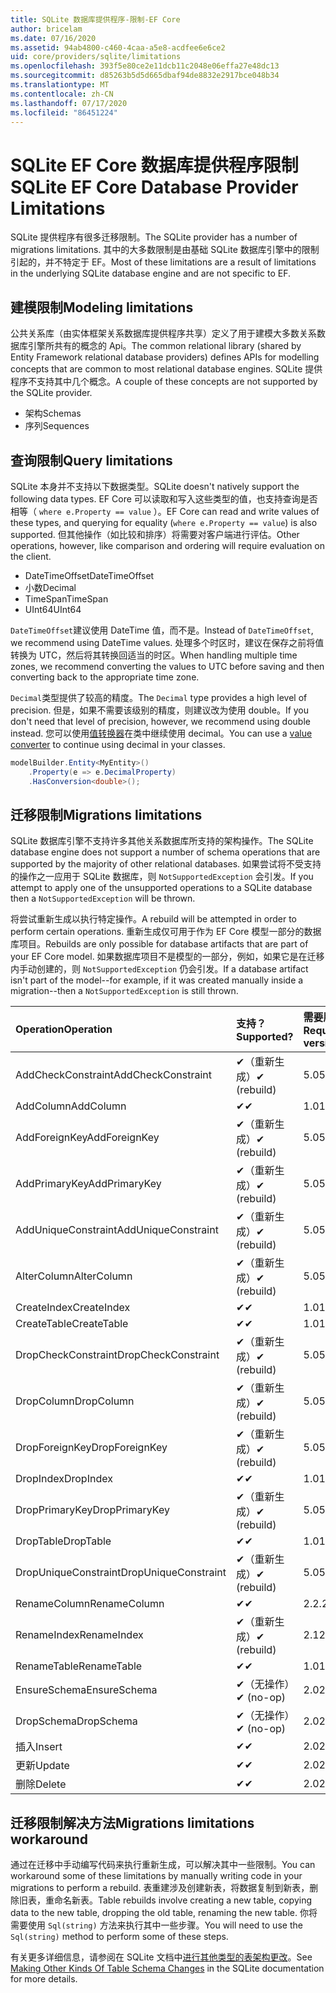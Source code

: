 ```yaml
---
title: SQLite 数据库提供程序-限制-EF Core
author: bricelam
ms.date: 07/16/2020
ms.assetid: 94ab4800-c460-4caa-a5e8-acdfee6e6ce2
uid: core/providers/sqlite/limitations
ms.openlocfilehash: 393f5e80ce2e11dcb11c2048e06effa27e48dc13
ms.sourcegitcommit: d85263b5d5d665dbaf94de8832e2917bce048b34
ms.translationtype: MT
ms.contentlocale: zh-CN
ms.lasthandoff: 07/17/2020
ms.locfileid: "86451224"
---
```

# <a name="sqlite-ef-core-database-provider-limitations"></a><span data-ttu-id="4c3a9-102">SQLite EF Core 数据库提供程序限制</span><span class="sxs-lookup"><span data-stu-id="4c3a9-102">SQLite EF Core Database Provider Limitations</span></span>

<span data-ttu-id="4c3a9-103">SQLite 提供程序有很多迁移限制。</span><span class="sxs-lookup"><span data-stu-id="4c3a9-103">The SQLite provider has a number of migrations limitations.</span></span> <span data-ttu-id="4c3a9-104">其中的大多数限制是由基础 SQLite 数据库引擎中的限制引起的，并不特定于 EF。</span><span class="sxs-lookup"><span data-stu-id="4c3a9-104">Most of these limitations are a result of limitations in the underlying SQLite database engine and are not specific to EF.</span></span>

## <a name="modeling-limitations"></a><span data-ttu-id="4c3a9-105">建模限制</span><span class="sxs-lookup"><span data-stu-id="4c3a9-105">Modeling limitations</span></span>

<span data-ttu-id="4c3a9-106">公共关系库（由实体框架关系数据库提供程序共享）定义了用于建模大多数关系数据库引擎所共有的概念的 Api。</span><span class="sxs-lookup"><span data-stu-id="4c3a9-106">The common relational library (shared by Entity Framework relational database providers) defines APIs for modelling concepts that are common to most relational database engines.</span></span> <span data-ttu-id="4c3a9-107">SQLite 提供程序不支持其中几个概念。</span><span class="sxs-lookup"><span data-stu-id="4c3a9-107">A couple of these concepts are not supported by the SQLite provider.</span></span>

* <span data-ttu-id="4c3a9-108">架构</span><span class="sxs-lookup"><span data-stu-id="4c3a9-108">Schemas</span></span>
* <span data-ttu-id="4c3a9-109">序列</span><span class="sxs-lookup"><span data-stu-id="4c3a9-109">Sequences</span></span>

## <a name="query-limitations"></a><span data-ttu-id="4c3a9-110">查询限制</span><span class="sxs-lookup"><span data-stu-id="4c3a9-110">Query limitations</span></span>

<span data-ttu-id="4c3a9-111">SQLite 本身并不支持以下数据类型。</span><span class="sxs-lookup"><span data-stu-id="4c3a9-111">SQLite doesn't natively support the following data types.</span></span> <span data-ttu-id="4c3a9-112">EF Core 可以读取和写入这些类型的值，也支持查询是否相等（ `where e.Property == value` ）。</span><span class="sxs-lookup"><span data-stu-id="4c3a9-112">EF Core can read and write values of these types, and querying for equality (`where e.Property == value`) is also supported.</span></span> <span data-ttu-id="4c3a9-113">但其他操作（如比较和排序）将需要对客户端进行评估。</span><span class="sxs-lookup"><span data-stu-id="4c3a9-113">Other operations, however, like comparison and ordering will require evaluation on the client.</span></span>

* <span data-ttu-id="4c3a9-114">DateTimeOffset</span><span class="sxs-lookup"><span data-stu-id="4c3a9-114">DateTimeOffset</span></span>
* <span data-ttu-id="4c3a9-115">小数</span><span class="sxs-lookup"><span data-stu-id="4c3a9-115">Decimal</span></span>
* <span data-ttu-id="4c3a9-116">TimeSpan</span><span class="sxs-lookup"><span data-stu-id="4c3a9-116">TimeSpan</span></span>
* <span data-ttu-id="4c3a9-117">UInt64</span><span class="sxs-lookup"><span data-stu-id="4c3a9-117">UInt64</span></span>

<span data-ttu-id="4c3a9-118">`DateTimeOffset`建议使用 DateTime 值，而不是。</span><span class="sxs-lookup"><span data-stu-id="4c3a9-118">Instead of `DateTimeOffset`, we recommend using DateTime values.</span></span> <span data-ttu-id="4c3a9-119">处理多个时区时，建议在保存之前将值转换为 UTC，然后将其转换回适当的时区。</span><span class="sxs-lookup"><span data-stu-id="4c3a9-119">When handling multiple time zones, we recommend converting the values to UTC before saving and then converting back to the appropriate time zone.</span></span>

<span data-ttu-id="4c3a9-120">`Decimal`类型提供了较高的精度。</span><span class="sxs-lookup"><span data-stu-id="4c3a9-120">The `Decimal` type provides a high level of precision.</span></span> <span data-ttu-id="4c3a9-121">但是，如果不需要该级别的精度，则建议改为使用 double。</span><span class="sxs-lookup"><span data-stu-id="4c3a9-121">If you don't need that level of precision, however, we recommend using double instead.</span></span> <span data-ttu-id="4c3a9-122">您可以使用[值转换器](../../modeling/value-conversions.md)在类中继续使用 decimal。</span><span class="sxs-lookup"><span data-stu-id="4c3a9-122">You can use a [value converter](../../modeling/value-conversions.md) to continue using decimal in your classes.</span></span>

``` csharp
modelBuilder.Entity<MyEntity>()
    .Property(e => e.DecimalProperty)
    .HasConversion<double>();
```

## <a name="migrations-limitations"></a><span data-ttu-id="4c3a9-123">迁移限制</span><span class="sxs-lookup"><span data-stu-id="4c3a9-123">Migrations limitations</span></span>

<span data-ttu-id="4c3a9-124">SQLite 数据库引擎不支持许多其他关系数据库所支持的架构操作。</span><span class="sxs-lookup"><span data-stu-id="4c3a9-124">The SQLite database engine does not support a number of schema operations that are supported by the majority of other relational databases.</span></span> <span data-ttu-id="4c3a9-125">如果尝试将不受支持的操作之一应用于 SQLite 数据库，则 `NotSupportedException` 会引发。</span><span class="sxs-lookup"><span data-stu-id="4c3a9-125">If you attempt to apply one of the unsupported operations to a SQLite database then a `NotSupportedException` will be thrown.</span></span>

<span data-ttu-id="4c3a9-126">将尝试重新生成以执行特定操作。</span><span class="sxs-lookup"><span data-stu-id="4c3a9-126">A rebuild will be attempted in order to perform certain operations.</span></span> <span data-ttu-id="4c3a9-127">重新生成仅可用于作为 EF Core 模型一部分的数据库项目。</span><span class="sxs-lookup"><span data-stu-id="4c3a9-127">Rebuilds are only possible for database artifacts that are part of your EF Core model.</span></span> <span data-ttu-id="4c3a9-128">如果数据库项目不是模型的一部分，例如，如果它是在迁移内手动创建的，则 `NotSupportedException` 仍会引发。</span><span class="sxs-lookup"><span data-stu-id="4c3a9-128">If a database artifact isn't part of the model--for example, if it was created manually inside a migration--then a `NotSupportedException` is still thrown.</span></span>

| <span data-ttu-id="4c3a9-129">Operation</span><span class="sxs-lookup"><span data-stu-id="4c3a9-129">Operation</span></span>            | <span data-ttu-id="4c3a9-130">支持？</span><span class="sxs-lookup"><span data-stu-id="4c3a9-130">Supported?</span></span>  | <span data-ttu-id="4c3a9-131">需要版本</span><span class="sxs-lookup"><span data-stu-id="4c3a9-131">Requires version</span></span> |
|:---------------------|:------------|:-----------------|
| <span data-ttu-id="4c3a9-132">AddCheckConstraint</span><span class="sxs-lookup"><span data-stu-id="4c3a9-132">AddCheckConstraint</span></span>   | <span data-ttu-id="4c3a9-133">✔（重新生成）</span><span class="sxs-lookup"><span data-stu-id="4c3a9-133">✔ (rebuild)</span></span> | <span data-ttu-id="4c3a9-134">5.0</span><span class="sxs-lookup"><span data-stu-id="4c3a9-134">5.0</span></span>              |
| <span data-ttu-id="4c3a9-135">AddColumn</span><span class="sxs-lookup"><span data-stu-id="4c3a9-135">AddColumn</span></span>            | <span data-ttu-id="4c3a9-136">✔</span><span class="sxs-lookup"><span data-stu-id="4c3a9-136">✔</span></span>           | <span data-ttu-id="4c3a9-137">1.0</span><span class="sxs-lookup"><span data-stu-id="4c3a9-137">1.0</span></span>              |
| <span data-ttu-id="4c3a9-138">AddForeignKey</span><span class="sxs-lookup"><span data-stu-id="4c3a9-138">AddForeignKey</span></span>        | <span data-ttu-id="4c3a9-139">✔（重新生成）</span><span class="sxs-lookup"><span data-stu-id="4c3a9-139">✔ (rebuild)</span></span> | <span data-ttu-id="4c3a9-140">5.0</span><span class="sxs-lookup"><span data-stu-id="4c3a9-140">5.0</span></span>              |
| <span data-ttu-id="4c3a9-141">AddPrimaryKey</span><span class="sxs-lookup"><span data-stu-id="4c3a9-141">AddPrimaryKey</span></span>        | <span data-ttu-id="4c3a9-142">✔（重新生成）</span><span class="sxs-lookup"><span data-stu-id="4c3a9-142">✔ (rebuild)</span></span> | <span data-ttu-id="4c3a9-143">5.0</span><span class="sxs-lookup"><span data-stu-id="4c3a9-143">5.0</span></span>              |
| <span data-ttu-id="4c3a9-144">AddUniqueConstraint</span><span class="sxs-lookup"><span data-stu-id="4c3a9-144">AddUniqueConstraint</span></span>  | <span data-ttu-id="4c3a9-145">✔（重新生成）</span><span class="sxs-lookup"><span data-stu-id="4c3a9-145">✔ (rebuild)</span></span> | <span data-ttu-id="4c3a9-146">5.0</span><span class="sxs-lookup"><span data-stu-id="4c3a9-146">5.0</span></span>              |
| <span data-ttu-id="4c3a9-147">AlterColumn</span><span class="sxs-lookup"><span data-stu-id="4c3a9-147">AlterColumn</span></span>          | <span data-ttu-id="4c3a9-148">✔（重新生成）</span><span class="sxs-lookup"><span data-stu-id="4c3a9-148">✔ (rebuild)</span></span> | <span data-ttu-id="4c3a9-149">5.0</span><span class="sxs-lookup"><span data-stu-id="4c3a9-149">5.0</span></span>              |
| <span data-ttu-id="4c3a9-150">CreateIndex</span><span class="sxs-lookup"><span data-stu-id="4c3a9-150">CreateIndex</span></span>          | <span data-ttu-id="4c3a9-151">✔</span><span class="sxs-lookup"><span data-stu-id="4c3a9-151">✔</span></span>           | <span data-ttu-id="4c3a9-152">1.0</span><span class="sxs-lookup"><span data-stu-id="4c3a9-152">1.0</span></span>              |
| <span data-ttu-id="4c3a9-153">CreateTable</span><span class="sxs-lookup"><span data-stu-id="4c3a9-153">CreateTable</span></span>          | <span data-ttu-id="4c3a9-154">✔</span><span class="sxs-lookup"><span data-stu-id="4c3a9-154">✔</span></span>           | <span data-ttu-id="4c3a9-155">1.0</span><span class="sxs-lookup"><span data-stu-id="4c3a9-155">1.0</span></span>              |
| <span data-ttu-id="4c3a9-156">DropCheckConstraint</span><span class="sxs-lookup"><span data-stu-id="4c3a9-156">DropCheckConstraint</span></span>  | <span data-ttu-id="4c3a9-157">✔（重新生成）</span><span class="sxs-lookup"><span data-stu-id="4c3a9-157">✔ (rebuild)</span></span> | <span data-ttu-id="4c3a9-158">5.0</span><span class="sxs-lookup"><span data-stu-id="4c3a9-158">5.0</span></span>              |
| <span data-ttu-id="4c3a9-159">DropColumn</span><span class="sxs-lookup"><span data-stu-id="4c3a9-159">DropColumn</span></span>           | <span data-ttu-id="4c3a9-160">✔（重新生成）</span><span class="sxs-lookup"><span data-stu-id="4c3a9-160">✔ (rebuild)</span></span> | <span data-ttu-id="4c3a9-161">5.0</span><span class="sxs-lookup"><span data-stu-id="4c3a9-161">5.0</span></span>              |
| <span data-ttu-id="4c3a9-162">DropForeignKey</span><span class="sxs-lookup"><span data-stu-id="4c3a9-162">DropForeignKey</span></span>       | <span data-ttu-id="4c3a9-163">✔（重新生成）</span><span class="sxs-lookup"><span data-stu-id="4c3a9-163">✔ (rebuild)</span></span> | <span data-ttu-id="4c3a9-164">5.0</span><span class="sxs-lookup"><span data-stu-id="4c3a9-164">5.0</span></span>              |
| <span data-ttu-id="4c3a9-165">DropIndex</span><span class="sxs-lookup"><span data-stu-id="4c3a9-165">DropIndex</span></span>            | <span data-ttu-id="4c3a9-166">✔</span><span class="sxs-lookup"><span data-stu-id="4c3a9-166">✔</span></span>           | <span data-ttu-id="4c3a9-167">1.0</span><span class="sxs-lookup"><span data-stu-id="4c3a9-167">1.0</span></span>              |
| <span data-ttu-id="4c3a9-168">DropPrimaryKey</span><span class="sxs-lookup"><span data-stu-id="4c3a9-168">DropPrimaryKey</span></span>       | <span data-ttu-id="4c3a9-169">✔（重新生成）</span><span class="sxs-lookup"><span data-stu-id="4c3a9-169">✔ (rebuild)</span></span> | <span data-ttu-id="4c3a9-170">5.0</span><span class="sxs-lookup"><span data-stu-id="4c3a9-170">5.0</span></span>              |
| <span data-ttu-id="4c3a9-171">DropTable</span><span class="sxs-lookup"><span data-stu-id="4c3a9-171">DropTable</span></span>            | <span data-ttu-id="4c3a9-172">✔</span><span class="sxs-lookup"><span data-stu-id="4c3a9-172">✔</span></span>           | <span data-ttu-id="4c3a9-173">1.0</span><span class="sxs-lookup"><span data-stu-id="4c3a9-173">1.0</span></span>              |
| <span data-ttu-id="4c3a9-174">DropUniqueConstraint</span><span class="sxs-lookup"><span data-stu-id="4c3a9-174">DropUniqueConstraint</span></span> | <span data-ttu-id="4c3a9-175">✔（重新生成）</span><span class="sxs-lookup"><span data-stu-id="4c3a9-175">✔ (rebuild)</span></span> | <span data-ttu-id="4c3a9-176">5.0</span><span class="sxs-lookup"><span data-stu-id="4c3a9-176">5.0</span></span>              |
| <span data-ttu-id="4c3a9-177">RenameColumn</span><span class="sxs-lookup"><span data-stu-id="4c3a9-177">RenameColumn</span></span>         | <span data-ttu-id="4c3a9-178">✔</span><span class="sxs-lookup"><span data-stu-id="4c3a9-178">✔</span></span>           | <span data-ttu-id="4c3a9-179">2.2.2</span><span class="sxs-lookup"><span data-stu-id="4c3a9-179">2.2.2</span></span>            |
| <span data-ttu-id="4c3a9-180">RenameIndex</span><span class="sxs-lookup"><span data-stu-id="4c3a9-180">RenameIndex</span></span>          | <span data-ttu-id="4c3a9-181">✔（重新生成）</span><span class="sxs-lookup"><span data-stu-id="4c3a9-181">✔ (rebuild)</span></span> | <span data-ttu-id="4c3a9-182">2.1</span><span class="sxs-lookup"><span data-stu-id="4c3a9-182">2.1</span></span>              |
| <span data-ttu-id="4c3a9-183">RenameTable</span><span class="sxs-lookup"><span data-stu-id="4c3a9-183">RenameTable</span></span>          | <span data-ttu-id="4c3a9-184">✔</span><span class="sxs-lookup"><span data-stu-id="4c3a9-184">✔</span></span>           | <span data-ttu-id="4c3a9-185">1.0</span><span class="sxs-lookup"><span data-stu-id="4c3a9-185">1.0</span></span>              |
| <span data-ttu-id="4c3a9-186">EnsureSchema</span><span class="sxs-lookup"><span data-stu-id="4c3a9-186">EnsureSchema</span></span>         | <span data-ttu-id="4c3a9-187">✔（无操作）</span><span class="sxs-lookup"><span data-stu-id="4c3a9-187">✔ (no-op)</span></span>   | <span data-ttu-id="4c3a9-188">2.0</span><span class="sxs-lookup"><span data-stu-id="4c3a9-188">2.0</span></span>              |
| <span data-ttu-id="4c3a9-189">DropSchema</span><span class="sxs-lookup"><span data-stu-id="4c3a9-189">DropSchema</span></span>           | <span data-ttu-id="4c3a9-190">✔（无操作）</span><span class="sxs-lookup"><span data-stu-id="4c3a9-190">✔ (no-op)</span></span>   | <span data-ttu-id="4c3a9-191">2.0</span><span class="sxs-lookup"><span data-stu-id="4c3a9-191">2.0</span></span>              |
| <span data-ttu-id="4c3a9-192">插入</span><span class="sxs-lookup"><span data-stu-id="4c3a9-192">Insert</span></span>               | <span data-ttu-id="4c3a9-193">✔</span><span class="sxs-lookup"><span data-stu-id="4c3a9-193">✔</span></span>           | <span data-ttu-id="4c3a9-194">2.0</span><span class="sxs-lookup"><span data-stu-id="4c3a9-194">2.0</span></span>              |
| <span data-ttu-id="4c3a9-195">更新</span><span class="sxs-lookup"><span data-stu-id="4c3a9-195">Update</span></span>               | <span data-ttu-id="4c3a9-196">✔</span><span class="sxs-lookup"><span data-stu-id="4c3a9-196">✔</span></span>           | <span data-ttu-id="4c3a9-197">2.0</span><span class="sxs-lookup"><span data-stu-id="4c3a9-197">2.0</span></span>              |
| <span data-ttu-id="4c3a9-198">删除</span><span class="sxs-lookup"><span data-stu-id="4c3a9-198">Delete</span></span>               | <span data-ttu-id="4c3a9-199">✔</span><span class="sxs-lookup"><span data-stu-id="4c3a9-199">✔</span></span>           | <span data-ttu-id="4c3a9-200">2.0</span><span class="sxs-lookup"><span data-stu-id="4c3a9-200">2.0</span></span>              |

## <a name="migrations-limitations-workaround"></a><span data-ttu-id="4c3a9-201">迁移限制解决方法</span><span class="sxs-lookup"><span data-stu-id="4c3a9-201">Migrations limitations workaround</span></span>

<span data-ttu-id="4c3a9-202">通过在迁移中手动编写代码来执行重新生成，可以解决其中一些限制。</span><span class="sxs-lookup"><span data-stu-id="4c3a9-202">You can workaround some of these limitations by manually writing code in your migrations to perform a rebuild.</span></span> <span data-ttu-id="4c3a9-203">表重建涉及创建新表，将数据复制到新表，删除旧表，重命名新表。</span><span class="sxs-lookup"><span data-stu-id="4c3a9-203">Table rebuilds involve creating a new table, copying data to the new table, dropping the old table, renaming the new table.</span></span> <span data-ttu-id="4c3a9-204">你将需要使用 `Sql(string)` 方法来执行其中一些步骤。</span><span class="sxs-lookup"><span data-stu-id="4c3a9-204">You will need to use the `Sql(string)` method to perform some of these steps.</span></span>

<span data-ttu-id="4c3a9-205">有关更多详细信息，请参阅在 SQLite 文档中[进行其他类型的表架构更改](https://sqlite.org/lang_altertable.html#otheralter)。</span><span class="sxs-lookup"><span data-stu-id="4c3a9-205">See [Making Other Kinds Of Table Schema Changes](https://sqlite.org/lang_altertable.html#otheralter) in the SQLite documentation for more details.</span></span>
